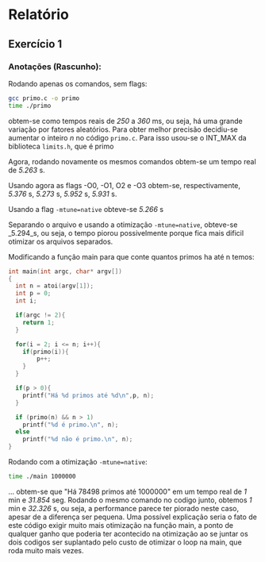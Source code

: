 # Relatório

## Exercício 1

### Anotações (Rascunho):


Rodando apenas os comandos, sem flags:
```bash
gcc primo.c -o primo
time ./primo
```
obtem-se como tempos reais de _250_ a _360_ ms, ou seja, há uma grande variação por fatores aleatórios. Para obter melhor precisão decidiu-se aumentar o inteiro _n_ no código ```primo.c```. Para isso usou-se o INT_MAX da biblioteca ```limits.h```, que é primo

Agora, rodando novamente os mesmos comandos obtem-se um tempo real de _5.263_ s.

Usando agora as flags -O0, -O1, O2 e -O3 obtem-se, respectivamente, _5.376_ s, _5.273_ s, _5.952_ s, _5.931_ s.

Usando a flag ```-mtune=native``` obteve-se _5.266_ s

Separando o arquivo e usando a otimização ```-mtune=native```, obteve-se _5.294_s, ou seja, o tempo piorou possivelmente porque fica mais dificil otimizar os arquivos separados.

Modificando a função main para que conte quantos primos ha até n temos:

```c
int main(int argc, char* argv[])
{
  int n = atoi(argv[1]);
  int p = 0;
  int i;

  if(argc != 2){
  	return 1;
  }

  for(i = 2; i <= n; i++){
  	if(primo(i)){
  		p++;		
  	}
  }

  if(p > 0){
  	printf("Há %d primos até %d\n",p, n);
  }

  if (primo(n) && n > 1)
    printf("%d é primo.\n", n);
  else
    printf("%d não é primo.\n", n);
}
```
Rodando com a otimização ```-mtune=native```:
```bash
time ./main 1000000
```
... obtem-se que "Há 78498 primos até 1000000" em um tempo real de _1_ min e _31.854_ seg. Rodando o mesmo comando no codigo junto, obtemos _1_ min e _32.326_ s, ou seja, a performance parece ter piorado neste caso, apesar de a diferença ser pequena. Uma possível explicação seria o fato de este código exigir muito mais otimização na função main, a ponto de qualquer ganho que poderia ter acontecido na otimização ao se juntar os dois codigos ser suplantado pelo custo de otimizar o loop na main, que roda muito mais vezes.









